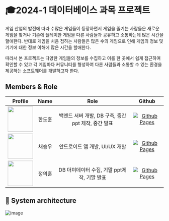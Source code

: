 # 🎓2024-1 데이터베이스 과목 프로젝트
게임 산업의 발전에 따라 수많은 게임들이 등장하면서 게임을 즐기는 사람들은 새로운 게임을 찾거나 기존에 플레이한 게임을 다른 사람들과 공유하고 소통하는데 많은 시간을 할애한다. 반대로 게임을 처음 접하는 사람들은 많은 수의 게임으로 인해 게임의 정보 및 기기에 대한 정보 이해에 많은 시간을 할애한다. 


따라서 본 프로젝트는 다양한 게임들의 정보를 수집하고 이를 한 곳에서 쉽게 접근하여 확인할 수 있고 각 게임마다 커뮤니티를 형성하여 다른 사람들과 소통할 수 있는 환경을 제공하는 소프트웨어를 개발하고자 한다.

## Members & Role
| Profile                                                                                      | Name | Role                               | Github                                                                                                                                               |
|:--------------------------------------------------------------------------------------------:|:----:|:----------------------------------:|:----------------------------------------------------------------------------------------------------------------------------------------------------:|
| <img src='https://avatars.githubusercontent.com/u/133339497?v=4' height=80 width=80px></img> | 한도훈  | 백엔드 서버 개발, DB 구축, 중간 ppt 제작, 중간 발표 | [![Github Pages](https://img.shields.io/badge/github%20pages-121013?style=for-the-badge&logo=github&logoColor=white)](https://github.com/gnsehs)     |
| <img src='https://avatars.githubusercontent.com/u/150264653?v=4' height=80 width=80px></img> | 채승우  | 안드로이드 앱 개발, UI/UX 개발               | [![Github Pages](https://img.shields.io/badge/github%20pages-121013?style=for-the-badge&logo=github&logoColor=white)](https://github.com/apdlwjwjwj) |
| <img src='https://avatars.githubusercontent.com/u/154497475?v=4' height=80 width=80px></img> | 정의훈  | DB 더미데이터 수집, 기말 ppt제작, 기말 발표       | [![Github Pages](https://img.shields.io/badge/github%20pages-121013?style=for-the-badge&logo=github&logoColor=white)](https://github.com/defhoon)    |



## 🔨 System architecture
![image](https://github.com/gnsehs/gnsehs-2024-1-DB-Project/assets/133339497/db0db201-7887-4dae-b097-ce3410ac6bec)
